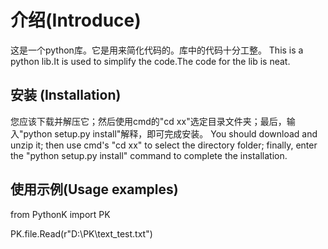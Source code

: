# 介绍(Introduce)
这是一个python库。它是用来简化代码的。库中的代码十分工整。
This is a python lib.It is used to simplify the code.The code for the lib is neat.

## 安装 (Installation)
您应该下载并解压它；然后使用cmd的"cd xx"选定目录文件夹；最后，输入"python setup.py install"解释，即可完成安装。
You should download and unzip it; then use cmd's "cd xx" to select the directory folder; finally, enter the "python setup.py install" command to complete the installation.

## 使用示例(Usage examples)
from PythonK import PK

PK.file.Read(r"D:\PK\text_test.txt")
